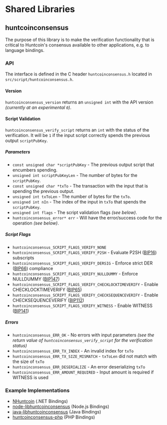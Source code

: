 Shared Libraries
================

## huntcoinconsensus

The purpose of this library is to make the verification functionality that is critical to Huntcoin's consensus available to other applications, e.g. to language bindings.

### API

The interface is defined in the C header `huntcoinconsensus.h` located in  `src/script/huntcoinconsensus.h`.

#### Version

`huntcoinconsensus_version` returns an `unsigned int` with the API version *(currently at an experimental `0`)*.

#### Script Validation

`huntcoinconsensus_verify_script` returns an `int` with the status of the verification. It will be `1` if the input script correctly spends the previous output `scriptPubKey`.

##### Parameters
- `const unsigned char *scriptPubKey` - The previous output script that encumbers spending.
- `unsigned int scriptPubKeyLen` - The number of bytes for the `scriptPubKey`.
- `const unsigned char *txTo` - The transaction with the input that is spending the previous output.
- `unsigned int txToLen` - The number of bytes for the `txTo`.
- `unsigned int nIn` - The index of the input in `txTo` that spends the `scriptPubKey`.
- `unsigned int flags` - The script validation flags *(see below)*.
- `huntcoinconsensus_error* err` - Will have the error/success code for the operation *(see below)*.

##### Script Flags
- `huntcoinconsensus_SCRIPT_FLAGS_VERIFY_NONE`
- `huntcoinconsensus_SCRIPT_FLAGS_VERIFY_P2SH` - Evaluate P2SH ([BIP16](https://github.com/huntcoin/bips/blob/master/bip-0016.mediawiki)) subscripts
- `huntcoinconsensus_SCRIPT_FLAGS_VERIFY_DERSIG` - Enforce strict DER ([BIP66](https://github.com/huntcoin/bips/blob/master/bip-0066.mediawiki)) compliance
- `huntcoinconsensus_SCRIPT_FLAGS_VERIFY_NULLDUMMY` - Enforce NULLDUMMY ([BIP147](https://github.com/huntcoin/bips/blob/master/bip-0147.mediawiki))
- `huntcoinconsensus_SCRIPT_FLAGS_VERIFY_CHECKLOCKTIMEVERIFY` - Enable CHECKLOCKTIMEVERIFY ([BIP65](https://github.com/huntcoin/bips/blob/master/bip-0065.mediawiki))
- `huntcoinconsensus_SCRIPT_FLAGS_VERIFY_CHECKSEQUENCEVERIFY` - Enable CHECKSEQUENCEVERIFY ([BIP112](https://github.com/huntcoin/bips/blob/master/bip-0112.mediawiki))
- `huntcoinconsensus_SCRIPT_FLAGS_VERIFY_WITNESS` - Enable WITNESS ([BIP141](https://github.com/huntcoin/bips/blob/master/bip-0141.mediawiki))

##### Errors
- `huntcoinconsensus_ERR_OK` - No errors with input parameters *(see the return value of `huntcoinconsensus_verify_script` for the verification status)*
- `huntcoinconsensus_ERR_TX_INDEX` - An invalid index for `txTo`
- `huntcoinconsensus_ERR_TX_SIZE_MISMATCH` - `txToLen` did not match with the size of `txTo`
- `huntcoinconsensus_ERR_DESERIALIZE` - An error deserializing `txTo`
- `huntcoinconsensus_ERR_AMOUNT_REQUIRED` - Input amount is required if WITNESS is used

### Example Implementations
- [NHuntcoin](https://github.com/NicolasDorier/NHuntcoin/blob/master/NHuntcoin/Script.cs#L814) (.NET Bindings)
- [node-libhuntcoinconsensus](https://github.com/bitpay/node-libhuntcoinconsensus) (Node.js Bindings)
- [java-libhuntcoinconsensus](https://github.com/dexX7/java-libhuntcoinconsensus) (Java Bindings)
- [huntcoinconsensus-php](https://github.com/Bit-Wasp/huntcoinconsensus-php) (PHP Bindings)
